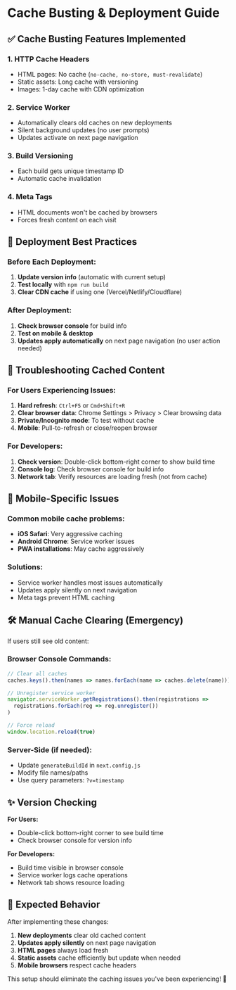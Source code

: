 # Cache Busting & Deployment Guide

## ✅ Cache Busting Features Implemented

### 1. **HTTP Cache Headers**
- HTML pages: No cache (`no-cache, no-store, must-revalidate`)
- Static assets: Long cache with versioning
- Images: 1-day cache with CDN optimization

### 2. **Service Worker**
- Automatically clears old caches on new deployments
- Silent background updates (no user prompts)
- Updates activate on next page navigation

### 3. **Build Versioning**
- Each build gets unique timestamp ID
- Automatic cache invalidation

### 4. **Meta Tags**
- HTML documents won't be cached by browsers
- Forces fresh content on each visit

## 🚀 Deployment Best Practices

### Before Each Deployment:
1. **Update version info** (automatic with current setup)
2. **Test locally** with `npm run build`
3. **Clear CDN cache** if using one (Vercel/Netlify/Cloudflare)

### After Deployment:
1. **Check browser console** for build info
2. **Test on mobile & desktop**
3. **Updates apply automatically** on next page navigation (no user action needed)

## 🔧 Troubleshooting Cached Content

### For Users Experiencing Issues:
1. **Hard refresh**: `Ctrl+F5` or `Cmd+Shift+R`
2. **Clear browser data**: Chrome Settings > Privacy > Clear browsing data
3. **Private/Incognito mode**: To test without cache
4. **Mobile**: Pull-to-refresh or close/reopen browser

### For Developers:
1. **Check version**: Double-click bottom-right corner to show build time
2. **Console log**: Check browser console for build info
3. **Network tab**: Verify resources are loading fresh (not from cache)

## 📱 Mobile-Specific Issues

### Common mobile cache problems:
- **iOS Safari**: Very aggressive caching
- **Android Chrome**: Service worker issues
- **PWA installations**: May cache aggressively

### Solutions:
- Service worker handles most issues automatically
- Updates apply silently on next navigation
- Meta tags prevent HTML caching

## 🛠️ Manual Cache Clearing (Emergency)

If users still see old content:

### Browser Console Commands:
```javascript
// Clear all caches
caches.keys().then(names => names.forEach(name => caches.delete(name)))

// Unregister service worker
navigator.serviceWorker.getRegistrations().then(registrations => 
  registrations.forEach(reg => reg.unregister())
)

// Force reload
window.location.reload(true)
```

### Server-Side (if needed):
- Update `generateBuildId` in `next.config.js`
- Modify file names/paths
- Use query parameters: `?v=timestamp`

## ✨ Version Checking

**For Users:**
- Double-click bottom-right corner to see build time
- Check browser console for version info

**For Developers:**
- Build time visible in browser console
- Service worker logs cache operations
- Network tab shows resource loading

## 🎯 Expected Behavior

After implementing these changes:
1. **New deployments** clear old cached content
2. **Updates apply silently** on next page navigation
3. **HTML pages** always load fresh
4. **Static assets** cache efficiently but update when needed
5. **Mobile browsers** respect cache headers

This setup should eliminate the caching issues you've been experiencing! 🚀